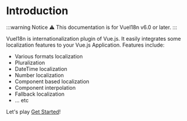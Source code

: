 # Introduction

:::warning Notice
:warning: This documentation is for VueI18n v6.0 or later.
:::

VueI18n is internationalization plugin of Vue.js. It easily integrates some localization features to your Vue.js Application. Features include:

- Various formats localization
- Pluralization
- DateTime localization
- Number localization
- Component based localization
- Component interpolation
- Fallback localization
- ... etc

Let's play [Get Started](./guide/started.md)!
